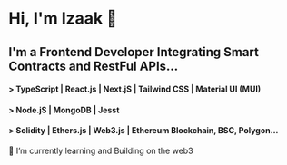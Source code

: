 # Hi, I'm Izaak 👋

## I'm a Frontend Developer Integrating Smart Contracts and RestFul APIs...

#### > TypeScript | React.js | Next.jS | Tailwind CSS | Material UI (MUI)
#### > Node.jS | MongoDB | Jesst
#### > Solidity | Ethers.js | Web3.js | Ethereum Blockchain, BSC, Polygon...

<p>🌱 I’m currently learning and Building on the web3 </p>

<!-- ![Profile views](https://gpvc.arturio.dev/izaakwalz) -->
